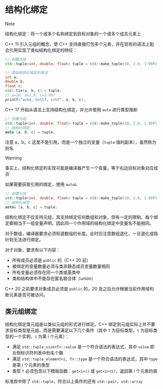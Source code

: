 # 结构化绑定

> [!note]
> 结构化绑定：将一个或多个名称绑定到目标对象的一个或多个成员元素上

C++ 11 引入元组的概念，使 C++ 支持直接打包多个元素，并在现有的语法上配合引用实现了类似结构化绑定的特征：

```c++
// 创建元组
std::tuple<int, double, float> tuple = std::make_tuple(10, 2.0, 1.99f);

// 类似结构化绑定的用法
int a;
double b;
float c;
std::tie(a, b, c) = tuple;
// a=10, b=2.0, c=1.99f
printf("a=%d, b=%lf, c=%f", a, b, c);
```

C++ 17 开始从语法上支持结构化绑定，并允许使用 `auto` 进行类型推断

```c++
// 创建元组
std::tuple<int, double, float> tuple = std::make_tuple(10, 2.0, 1.99f);
// 结构化绑定
auto [a, b, c] = tuple;
```

注意 a，b，c 这里不是引用，而是一个独立的变量（`tuple` 值的副本），虽然称为别名

> [!warning]
> 事实上，结构化绑定的实现可能是编译器产生一个变量，等于右边目标对象对应成员 

如果需要获取引用的绑定，使用 `auto&`

```c++
// 创建元组
std::tuple<int, double, float> tuple = std::make_tuple(10, 2.0, 1.99f);
// 结构化绑定
auto& [a, b, c] = tuple;
```

结构化绑定不仅支持元组，其支持绑定任何数组和对象，但有一定的限制。每个绑定都相当于一组变量声明，因此同一个作用域的结构化绑定中变量名不能相同。

对于数组，编译器要求必须知道数组的长度。此时应注意数组退化，一旦退化成指针则无法进行绑定。

对于对象，要求有以下内容：
- 所有成员必须是 `public` 的（C++ 20 前）
- 被绑定的变量数量必须与类非静态成员变量数量相同
- 所有变量必须存在同一个类或基类中
- 类和结构体中不能存在匿名联合体（union）

C++ 20 之前要求对象成员必须是 `public` 的，20 及之后允许根据当前作用域判断元素是否可被访问。
## 类元组绑定

结构化绑定类元组是以类似元组的形式进行绑定。C++ 绑定到元组实际上并不要求目标类型是元组，而是需要满足以下几个条件（其中 `T` 为目标类型，`t` 为目标类型的一个实例，`i` 为第 i 个元素）：
- 满足 `std::tuple_size<T>::value` 是一个符合语法的表达式，其中 `value` 即左侧标识符列表中别名个数
- 满足 `std::tuple_element<i, T>::type` 是一个符合语法的表达式，其中 `type` 是第 i 个元素的类型
- 类型 `T` 必须包含以下模板函数：`get<i>()` 或 `get<i>(t)`，返回第 i 个元素的值

标准库中除了 `std::tuple`，符合以上条件的还有 `std::pair`，`std::array`